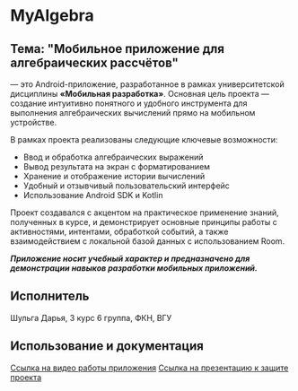 
# **MyAlgebra**
## Тема: "Мобильное приложение для алгебраических рассчётов" 
— это Android-приложение, разработанное в рамках университетской дисциплины **«Мобильная разработка»**. Основная цель проекта — создание интуитивно понятного и удобного инструмента для выполнения алгебраических вычислений прямо на мобильном устройстве.

В рамках проекта реализованы следующие ключевые возможности:

- Ввод и обработка алгебраических выражений
- Вывод результата на экран с форматированием
- Хранение и отображение истории вычислений
- Удобный и отзывчивый пользовательский интерфейс
- Использование Android SDK и Kotlin

Проект создавался с акцентом на практическое применение знаний, полученных в курсе, и демонстрирует основные принципы работы с активностями, интентами, обработкой событий, а также взаимодействием с локальной базой данных с использованием Room.

***Приложение носит учебный характер и предназначено для демонстрации навыков разработки мобильных приложений.***

## Исполнитель
Шульга Дарья, 3 курс 6 группа, ФКН, ВГУ

## Использование и документация
[Ссылка на видео работы приложения](https://drive.proton.me/urls/0C7P6PKR20#D117Z9lud4Gd)
[Ссылка на презентацию к защите проекта](https://drive.proton.me/urls/6JNBKBWMQR#5nnO8oJCAroB)